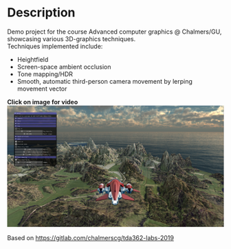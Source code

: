 # Description
Demo project for the course Advanced computer graphics @ Chalmers/GU, showcasing various 3D-graphics techniques. <br>
Techniques implemented include:
* Heightfield
* Screen-space ambient occlusion
* Tone mapping/HDR
* Smooth, automatic third-person camera movement by lerping movement vector

<b>Click on image for video</b>
[![Screen](/screenshots/screenshot.png)](https://youtu.be/RA6DiAuuyCU)


Based on https://gitlab.com/chalmerscg/tda362-labs-2019


